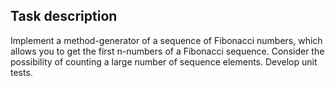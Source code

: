 ## Task description ##

Implement a method-generator of a sequence of Fibonacci numbers, which allows you to get the first n-numbers of a Fibonacci sequence. Consider the possibility of counting a large number of sequence elements. Develop unit tests.

